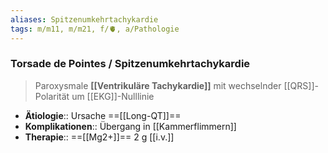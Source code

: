 ```yaml
---
aliases: Spitzenumkehrtachykardie
tags: m/m11, m/m21, f/🫀, a/Pathologie
---
```

### Torsade de Pointes / Spitzenumkehrtachykardie
> Paroxysmale **[[Ventrikuläre Tachykardie]]** mit wechselnder [[QRS]]-Polarität um [[EKG]]-Nulllinie
- **Ätiologie**:: Ursache ==[[Long-QT]]==
- **Komplikationen**:: Übergang in [[Kammerflimmern]]
- **Therapie**:: ==[[Mg2+]]== 2 g [[i.v.]]